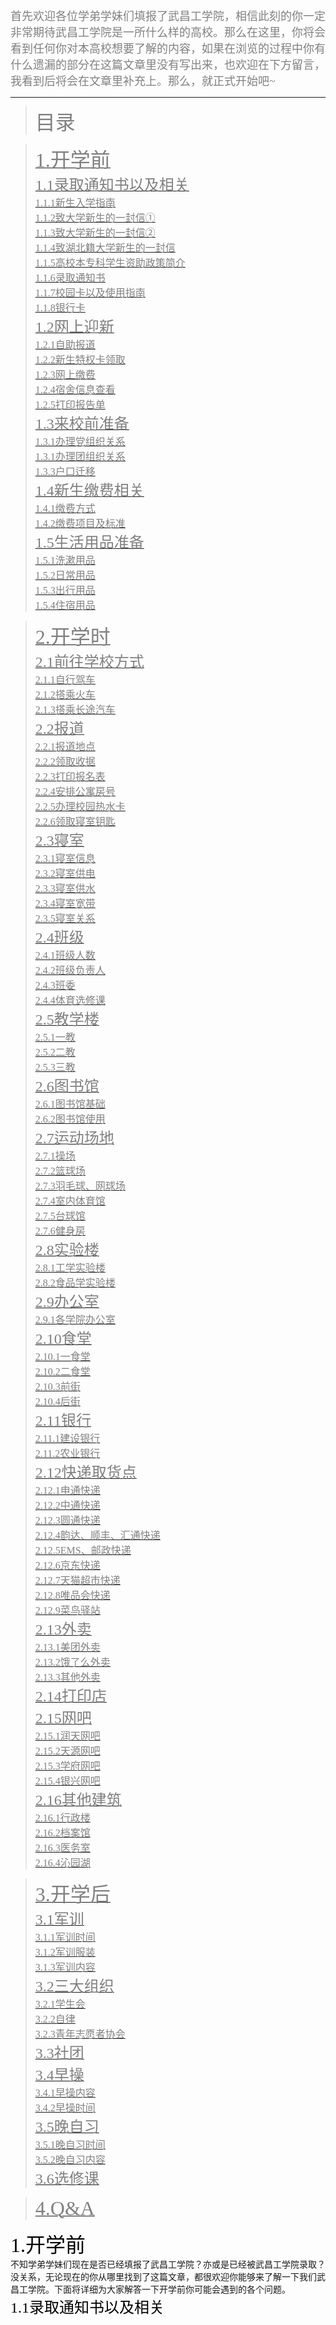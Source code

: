 <font color=#808080 size=4 face="黑体">首先欢迎各位学弟学妹们填报了武昌工学院，相信此刻的你一定非常期待武昌工学院是一所什么样的高校。那么在这里，你将会看到任何你对本高校想要了解的内容，如果在浏览的过程中你有什么遗漏的部分在这篇文章里没有写出来，也欢迎在下方留言，我看到后将会在文章里补充上。那么，就正式开始吧~</font>


<!--more-->


----------

<font color=#808080 size=7 face="黑体"></font>

><font color=#808080 size=6 face="黑体">目录</font>

>[<font color=#808080 size=6 face="黑体">1.开学前 </font>](#1)   
>[<font color=#808080 size=5 face="黑体">1.1录取通知书以及相关</font>](#1.1)   
>[<font color=#808080 size=3 face="黑体">1.1.1新生入学指南</font>](#1.1.1)    
>[<font color=#808080 size=3 face="黑体">1.1.2致大学新生的一封信①</font>](#1.1.2)    
>[<font color=#808080 size=3 face="黑体">1.1.3致大学新生的一封信②</font>](#1.1.3)    
>[<font color=#808080 size=3 face="黑体">1.1.4致湖北籍大学新生的一封信</font>](#1.1.4)    
>[<font color=#808080 size=3 face="黑体">1.1.5高校本专科学生资助政策简介</font>](#1.1.5)   
>[<font color=#808080 size=3 face="黑体">1.1.6录取通知书</font>](#1.1.6)   
>[<font color=#808080 size=3 face="黑体">1.1.7校园卡以及使用指南</font>](#1.1.7)   
>[<font color=#808080 size=3 face="黑体">1.1.8银行卡</font>](#1.1.8)   
>[<font color=#808080 size=5 face="黑体">1.2网上迎新</font>](#1.2)    
>[<font color=#808080 size=3 face="黑体">1.2.1自助报道</font>](#1.2.1)    
>[<font color=#808080 size=3 face="黑体">1.2.2新生特权卡领取</font>](#1.2.2)   
>[<font color=#808080 size=3 face="黑体">1.2.3网上缴费</font>](#1.2.3)    
>[<font color=#808080 size=3 face="黑体">1.2.4宿舍信息查看</font>](#1.2.4)    
>[<font color=#808080 size=3 face="黑体">1.2.5打印报告单</font>](#1.2.5)   
>[<font color=#808080 size=5 face="黑体">1.3来校前准备</font>](#1.3)   
>[<font color=#808080 size=3 face="黑体">1.3.1办理党组织关系</font>](#1.3.1)   
>[<font color=#808080 size=3 face="黑体">1.3.1办理团组织关系</font>](#1.3.2)   
>[<font color=#808080 size=3 face="黑体">1.3.3户口迁移</font>](#1.3.3)    
>[<font color=#808080 size=5 face="黑体">1.4新生缴费相关</font>](#1.4)    
>[<font color=#808080 size=3 face="黑体">1.4.1缴费方式</font>](#1.4.1)    
>[<font color=#808080 size=3 face="黑体">1.4.2缴费项目及标准</font>](#1.4.2)   
>[<font color=#808080 size=5 face="黑体">1.5生活用品准备</font>](#1.5)    
>[<font color=#808080 size=3 face="黑体">1.5.1洗漱用品</font>](#1.5.1)    
>[<font color=#808080 size=3 face="黑体">1.5.2日常用品</font>](#1.5.2)    
>[<font color=#808080 size=3 face="黑体">1.5.3出行用品</font>](#1.5.3)    
>[<font color=#808080 size=3 face="黑体">1.5.4住宿用品</font>](#1.5.4)    

>[<font color=#808080 size=6 face="黑体">2.开学时</font>](#2)    
>[<font color=#808080 size=5 face="黑体">2.1前往学校方式</font>](#2.1)    
>[<font color=#808080 size=3 face="黑体">2.1.1自行驾车</font>](#2.1.1)    
>[<font color=#808080 size=3 face="黑体">2.1.2搭乘火车</font>](#2.1.2)    
>[<font color=#808080 size=3 face="黑体">2.1.3搭乘长途汽车</font>](#2.1.3)    
>[<font color=#808080 size=5 face="黑体">2.2报道</font>](#2.2)    
>[<font color=#808080 size=3 face="黑体">2.2.1报道地点</font>](#2.2.1)    
>[<font color=#808080 size=3 face="黑体">2.2.2领取收据</font>](#2.2.2)    
>[<font color=#808080 size=3 face="黑体">2.2.3打印报名表</font>](#2.2.3)   
>[<font color=#808080 size=3 face="黑体">2.2.4安排公寓房号</font>](#2.2.4)    
>[<font color=#808080 size=3 face="黑体">2.2.5办理校园热水卡</font>](#2.2.5)   
>[<font color=#808080 size=3 face="黑体">2.2.6领取寝室钥匙</font>](#2.2.6)    
>[<font color=#808080 size=5 face="黑体">2.3寝室</font>](#2.3)    
>[<font color=#808080 size=3 face="黑体">2.3.1寝室信息</font>](#2.3.1)    
>[<font color=#808080 size=3 face="黑体">2.3.2寝室供电</font>](#2.3.2)    
>[<font color=#808080 size=3 face="黑体">2.3.3寝室供水</font>](#2.3.3)    
>[<font color=#808080 size=3 face="黑体">2.3.4寝室宽带</font>](#2.3.4)     
>[<font color=#808080 size=3 face="黑体">2.3.5寝室关系</font>](#2.3.5)    
>[<font color=#808080 size=5 face="黑体">2.4班级</font>](#2.4)    
>[<font color=#808080 size=3 face="黑体">2.4.1班级人数</font>](#2.4.1)    
>[<font color=#808080 size=3 face="黑体">2.4.2班级负责人</font>](#2.4.2)   
>[<font color=#808080 size=3 face="黑体">2.4.3班委</font>](#2.4.3)    
>[<font color=#808080 size=3 face="黑体">2.4.4体育选修课</font>](#2.4.4)   
>[<font color=#808080 size=5 face="黑体">2.5教学楼</font>](#2.5)   
>[<font color=#808080 size=3 face="黑体">2.5.1一教</font>](#2.5.1)    
>[<font color=#808080 size=3 face="黑体">2.5.2二教</font>](#2.5.2)    
>[<font color=#808080 size=3 face="黑体">2.5.3三教</font>](#2.5.3)    
>[<font color=#808080 size=5 face="黑体">2.6图书馆</font>](#2.6)   
>[<font color=#808080 size=3 face="黑体">2.6.1图书馆基础</font>](#2.6.1)   
>[<font color=#808080 size=3 face="黑体">2.6.2图书馆使用</font>](#2.6.2)   
>[<font color=#808080 size=5 face="黑体">2.7运动场地</font>](#2.7)    
>[<font color=#808080 size=3 face="黑体">2.7.1操场</font>](#2.7.1)    
>[<font color=#808080 size=3 face="黑体">2.7.2篮球场</font>](#2.7.2)   
>[<font color=#808080 size=3 face="黑体">2.7.3羽毛球、网球场</font>](#2.7.3)   
>[<font color=#808080 size=3 face="黑体">2.7.4室内体育馆</font>](#2.7.4)   
>[<font color=#808080 size=3 face="黑体">2.7.5台球馆</font>](#2.7.5)   
>[<font color=#808080 size=3 face="黑体">2.7.6健身房</font>](#2.7.6)   
>[<font color=#808080 size=5 face="黑体">2.8实验楼</font>](#2.8)   
>[<font color=#808080 size=3 face="黑体">2.8.1工学实验楼</font>](#2.8.1)   
>[<font color=#808080 size=3 face="黑体">2.8.2食品学实验楼</font>](#2.8.2)    
>[<font color=#808080 size=5 face="黑体">2.9办公室</font>](#2.9)   
>[<font color=#808080 size=3 face="黑体">2.9.1各学院办公室</font>](#2.9.1)    
>[<font color=#808080 size=5 face="黑体">2.10食堂</font>](#2.10)    
>[<font color=#808080 size=3 face="黑体">2.10.1一食堂</font>](#2.10.1)   
>[<font color=#808080 size=3 face="黑体">2.10.2二食堂</font>](#2.10.2)   
>[<font color=#808080 size=3 face="黑体">2.10.3前街</font>](#2.10.3)    
>[<font color=#808080 size=3 face="黑体">2.10.4后街</font>](#2.10.4)    
>[<font color=#808080 size=5 face="黑体">2.11银行</font>](#2.11)    
>[<font color=#808080 size=3 face="黑体">2.11.1建设银行</font>](#2.11.1)    
>[<font color=#808080 size=3 face="黑体">2.11.2农业银行</font>](#2.11.2)    
>[<font color=#808080 size=5 face="黑体">2.12快递取货点</font>](#2.12)   
>[<font color=#808080 size=3 face="黑体">2.12.1申通快递</font>](#2.12.1)    
>[<font color=#808080 size=3 face="黑体">2.12.2中通快递</font>](#2.12.2)    
>[<font color=#808080 size=3 face="黑体">2.12.3圆通快递</font>](#2.12.3)    
>[<font color=#808080 size=3 face="黑体">2.12.4韵达、顺丰、汇通快递</font>](#2.12.4)    
>[<font color=#808080 size=3 face="黑体">2.12.5EMS、邮政快递</font>](#2.12.5)    
>[<font color=#808080 size=3 face="黑体">2.12.6京东快递</font>](#2.12.6)    
>[<font color=#808080 size=3 face="黑体">2.12.7天猫超市快递</font>](#2.12.7)    
>[<font color=#808080 size=3 face="黑体">2.12.8唯品会快递</font>](#2.12.8)   
>[<font color=#808080 size=3 face="黑体">2.12.9菜鸟驿站</font>](#2.12.9)    
>[<font color=#808080 size=5 face="黑体">2.13外卖</font>](#2.13)    
>[<font color=#808080 size=3 face="黑体">2.13.1美团外卖</font>](#2.13.1)    
>[<font color=#808080 size=3 face="黑体">2.13.2饿了么外卖</font>](#2.13.2)   
>[<font color=#808080 size=3 face="黑体">2.13.3其他外卖</font>](#2.13.3)    
>[<font color=#808080 size=5 face="黑体">2.14打印店</font>](#2.14)   
>[<font color=#808080 size=5 face="黑体">2.15网吧</font>](#2.15)    
>[<font color=#808080 size=3 face="黑体">2.15.1润天网吧</font>](#2.15.1)    
>[<font color=#808080 size=3 face="黑体">2.15.2天源网吧</font>](#2.15.2)    
>[<font color=#808080 size=3 face="黑体">2.15.3学府网吧</font>](#2.15.3)    
>[<font color=#808080 size=3 face="黑体">2.15.4银兴网吧</font>](#2.15.4)    
>[<font color=#808080 size=5 face="黑体">2.16其他建筑</font>](#2.15)    
>[<font color=#808080 size=3 face="黑体">2.16.1行政楼</font>](#2.15.1)   
>[<font color=#808080 size=3 face="黑体">2.16.2档案馆</font>](#2.15.2)   
>[<font color=#808080 size=3 face="黑体">2.16.3医务室</font>](#2.15.3)   
>[<font color=#808080 size=3 face="黑体">2.16.4沁园湖</font>](#2.15.4)   

>[<font color=#808080 size=6 face="黑体">3.开学后</font>](#3)    
>[<font color=#808080 size=5 face="黑体">3.1军训</font>](#3.1)    
>[<font color=#808080 size=3 face="黑体">3.1.1军训时间</font>](#3.1.1)    
>[<font color=#808080 size=3 face="黑体">3.1.2军训服装</font>](#3.1.2)    
>[<font color=#808080 size=3 face="黑体">3.1.3军训内容</font>](#3.1.3)    
>[<font color=#808080 size=5 face="黑体">3.2三大组织</font>](#3.2)    
>[<font color=#808080 size=3 face="黑体">3.2.1学生会</font>](#3.2.1)   
>[<font color=#808080 size=3 face="黑体">3.2.2自律</font>](#3.2.2)    
>[<font color=#808080 size=3 face="黑体">3.2.3青年志愿者协会</font>](#3.2.3)   
>[<font color=#808080 size=5 face="黑体">3.3社团</font>](#3.2)      
>[<font color=#808080 size=5 face="黑体">3.4早操</font>](#3.3)    
>[<font color=#808080 size=3 face="黑体">3.4.1早操内容</font>](#3.4.1)    
>[<font color=#808080 size=3 face="黑体">3.4.2早操时间</font>](#3.4.2)    
>[<font color=#808080 size=5 face="黑体">3.5晚自习</font>](#3.5)   
>[<font color=#808080 size=3 face="黑体">3.5.1晚自习时间</font>](#3.5.1)   
>[<font color=#808080 size=3 face="黑体">3.5.2晚自习内容</font>](#3.5.2)   
>[<font color=#808080 size=5 face="黑体">3.6选修课</font>](#3.6)   

>[<font color=#808080 size=6 face="黑体">4.Q&A</font>](#4)    



<span id = "1"><font color=#000000 size=6 face="黑体">1.开学前 </font></span>    
不知学弟学妹们现在是否已经填报了武昌工学院？亦或是已经被武昌工学院录取？没关系，无论现在的你从哪里找到了这篇文章，都很欢迎你能够来了解一下我们武昌工学院。下面将详细为大家解答一下开学前你可能会遇到的各个问题。    
<span id = "1.1"><font color=#000000 size=5 face="黑体">1.1录取通知书以及相关 </font></span>








